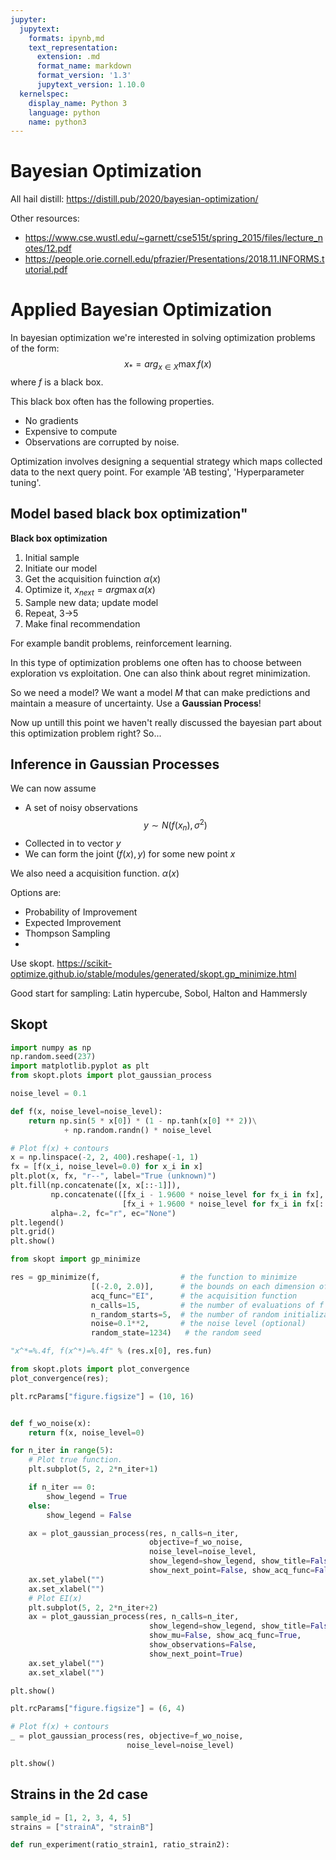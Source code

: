 ```yaml
---
jupyter:
  jupytext:
    formats: ipynb,md
    text_representation:
      extension: .md
      format_name: markdown
      format_version: '1.3'
      jupytext_version: 1.10.0
  kernelspec:
    display_name: Python 3
    language: python
    name: python3
---
```


# Bayesian Optimization

All hail distill: https://distill.pub/2020/bayesian-optimization/

Other resources:
* https://www.cse.wustl.edu/~garnett/cse515t/spring_2015/files/lecture_notes/12.pdf
* https://people.orie.cornell.edu/pfrazier/Presentations/2018.11.INFORMS.tutorial.pdf


# Applied Bayesian Optimization

In bayesian optimization we're interested in solving optimization problems of the form:
$$x_* = arg_{x\in X}\max f(x)$$
where $f$ is a black box.

This black box often has the following properties.
* No gradients
* Expensive to compute
* Observations are corrupted by noise.

Optimization involves designing a sequential strategy which maps collected data to the next query point. For example 'AB testing', 'Hyperparameter tuning'.

## Model based black box optimization"

**Black box optimization**
1. Initial sample
2. Initiate our model
3. Get the acquisition fuinction $\alpha(x)$
4. Optimize it, $x_{next} = arg \max\alpha(x)$
5. Sample new data; update model
6. Repeat, 3->5
7. Make final recommendation

For example bandit problems, reinforcement learning.

In this type of optimization problems one often has to choose between exploration vs exploitation. One can also think about regret minimization. 

So we need a model? We want a model $M$ that can make predictions and maintain a measure of uncertainty. Use a **Gaussian Process**!

Now up untill this point we haven't really discussed the bayesian part about this optimization problem right? So...

## Inference in Gaussian Processes

We can now assume
* A set of noisy observations
$$y\sim N(f(x_n), \sigma^2)$$
* Collected in to vector $y$
* We can form the joint $(f(x), y)$ for some new point $x$

We also need a acquisition function. $\alpha(x)$

Options are:
* Probability of Improvement
* Expected Improvement
* Thompson Sampling
* 


Use skopt. https://scikit-optimize.github.io/stable/modules/generated/skopt.gp_minimize.html

Good start for sampling:
Latin hypercube, Sobol, Halton and Hammersly


## Skopt

```python
import numpy as np
np.random.seed(237)
import matplotlib.pyplot as plt
from skopt.plots import plot_gaussian_process
```

```python
noise_level = 0.1

def f(x, noise_level=noise_level):
    return np.sin(5 * x[0]) * (1 - np.tanh(x[0] ** 2))\
            + np.random.randn() * noise_level
```

```python
# Plot f(x) + contours
x = np.linspace(-2, 2, 400).reshape(-1, 1)
fx = [f(x_i, noise_level=0.0) for x_i in x]
plt.plot(x, fx, "r--", label="True (unknown)")
plt.fill(np.concatenate([x, x[::-1]]),
         np.concatenate(([fx_i - 1.9600 * noise_level for fx_i in fx],
                         [fx_i + 1.9600 * noise_level for fx_i in fx[::-1]])),
         alpha=.2, fc="r", ec="None")
plt.legend()
plt.grid()
plt.show()
```

```python
from skopt import gp_minimize

res = gp_minimize(f,                  # the function to minimize
                  [(-2.0, 2.0)],      # the bounds on each dimension of x
                  acq_func="EI",      # the acquisition function
                  n_calls=15,         # the number of evaluations of f
                  n_random_starts=5,  # the number of random initialization points
                  noise=0.1**2,       # the noise level (optional)
                  random_state=1234)   # the random seed
```

```python
"x^*=%.4f, f(x^*)=%.4f" % (res.x[0], res.fun)
```

```python
from skopt.plots import plot_convergence
plot_convergence(res);
```

```python
plt.rcParams["figure.figsize"] = (10, 16)


def f_wo_noise(x):
    return f(x, noise_level=0)
```

```python
for n_iter in range(5):
    # Plot true function.
    plt.subplot(5, 2, 2*n_iter+1)

    if n_iter == 0:
        show_legend = True
    else:
        show_legend = False

    ax = plot_gaussian_process(res, n_calls=n_iter,
                               objective=f_wo_noise,
                               noise_level=noise_level,
                               show_legend=show_legend, show_title=False,
                               show_next_point=False, show_acq_func=False)
    ax.set_ylabel("")
    ax.set_xlabel("")
    # Plot EI(x)
    plt.subplot(5, 2, 2*n_iter+2)
    ax = plot_gaussian_process(res, n_calls=n_iter,
                               show_legend=show_legend, show_title=False,
                               show_mu=False, show_acq_func=True,
                               show_observations=False,
                               show_next_point=True)
    ax.set_ylabel("")
    ax.set_xlabel("")

plt.show()
```

```python
plt.rcParams["figure.figsize"] = (6, 4)

# Plot f(x) + contours
_ = plot_gaussian_process(res, objective=f_wo_noise,
                          noise_level=noise_level)

plt.show()
```

## Strains in the 2d case

```python
sample_id = [1, 2, 3, 4, 5]
strains = ["strainA", "strainB"]

def run_experiment(ratio_strain1, ratio_strain2):
    
```

```python

```
